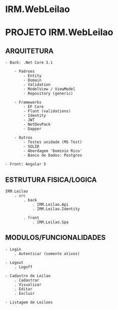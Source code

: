 # IRM.WebLeilao
PROJETO IRM.WebLeilao
=====================

ARQUITETURA
-----------

	- Back: .Net Core 3.1

		- Padroes
			- Entity
			- Domain
			- Validation
			- ModelView / ViewModel
			- Repository (generic)

		- Frameworks
			- EF Core
			- Flunt (validations)
			- Identity
			- JWT
			- NetDevPack
			- Dapper

		- Outros
			- Testes unidade (MS Test)
			- SOLID
			- Abordagem 'Dominio Rico' 
			- Banco de Dados: Postgres

	- Front: Angular 5


ESTRUTURA FISICA/LOGICA
-----------------------

	IRM.Leilao
		. src
			. back
				. IRM.Leilao.Api
				. IRM.Leilao.Identity
				
			. front
				. IRM.Leilao.Spa
			
			
MODULOS/FUNCIONALIDADES
-----------------------
	- Login
		. Autenticar (somente ativos)

	- Logout
		. Logoff

	- Cadastro de Leilao
		. Cadastrar
		. Visualizar
		. Editar
		. Excluir
	
	- Listagem de Leiloes
	
	